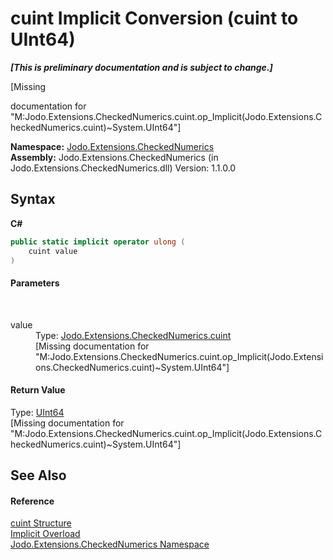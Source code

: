 # cuint&nbsp;Implicit Conversion (cuint to UInt64)
 _**\[This is preliminary documentation and is subject to change.\]**_

\[Missing <summary> documentation for "M:Jodo.Extensions.CheckedNumerics.cuint.op_Implicit(Jodo.Extensions.CheckedNumerics.cuint)~System.UInt64"\]

**Namespace:**&nbsp;<a href="N_Jodo_Extensions_CheckedNumerics">Jodo.Extensions.CheckedNumerics</a><br />**Assembly:**&nbsp;Jodo.Extensions.CheckedNumerics (in Jodo.Extensions.CheckedNumerics.dll) Version: 1.1.0.0

## Syntax

**C#**<br />
``` C#
public static implicit operator ulong (
	cuint value
)
```


#### Parameters
&nbsp;<dl><dt>value</dt><dd>Type: <a href="T_Jodo_Extensions_CheckedNumerics_cuint">Jodo.Extensions.CheckedNumerics.cuint</a><br />\[Missing <param name="value"/> documentation for "M:Jodo.Extensions.CheckedNumerics.cuint.op_Implicit(Jodo.Extensions.CheckedNumerics.cuint)~System.UInt64"\]</dd></dl>

#### Return Value
Type: <a href="https://docs.microsoft.com/dotnet/api/system.uint64" target="_blank" rel="noopener noreferrer">UInt64</a><br />\[Missing <returns> documentation for "M:Jodo.Extensions.CheckedNumerics.cuint.op_Implicit(Jodo.Extensions.CheckedNumerics.cuint)~System.UInt64"\]

## See Also


#### Reference
<a href="T_Jodo_Extensions_CheckedNumerics_cuint">cuint Structure</a><br /><a href="Overload_Jodo_Extensions_CheckedNumerics_cuint_op_Implicit">Implicit Overload</a><br /><a href="N_Jodo_Extensions_CheckedNumerics">Jodo.Extensions.CheckedNumerics Namespace</a><br />